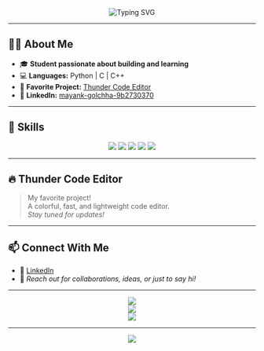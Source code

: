 <div align="center">
  <img src="https://readme-typing-svg.demolab.com?font=Fira+Code&size=28&pause=1000&color=F162F6&width=420&lines=Hi,+I'm+Mayank+Golchha!;Student+%7C+Developer+%7C" alt="Typing SVG" />
</div>

---

## 🧑‍💻 About Me

- 🎓 **Student passionate about building and learning**
- 💻 **Languages:** Python | C | C++
- 🌟 **Favorite Project:** [Thunder Code Editor](https://github.com/Mayank-Golchha/Thunder-Code-Editor)
- 🔗 **LinkedIn:** [mayank-golchha-9b2730370](https://www.linkedin.com/in/mayank-golchha-9b2730370/)

---

## 🚀 Skills

<p align="center">
  <img src="https://img.shields.io/badge/-Python-3776AB?style=for-the-badge&logo=python&logoColor=white" />
  <img src="https://img.shields.io/badge/-C-00599C?style=for-the-badge&logo=c&logoColor=white" />
  <img src="https://img.shields.io/badge/-C++-00599C?style=for-the-badge&logo=c%2B%2B&logoColor=white" />
  <img src="https://img.shields.io/badge/-Compiler%20Design-yellow?style=for-the-badge" />
  <img src="https://img.shields.io/badge/-Code%20Editor-purple?style=for-the-badge" />
</p>

---

## 🔥 Thunder Code Editor

> My favorite project!  
> A colorful, fast, and lightweight code editor.  
> <em>Stay tuned for updates!</em>

---

## 📫 Connect With Me

- 💼 [LinkedIn](https://www.linkedin.com/in/mayank-golchha-9b2730370/)
- 📧 <em>Reach out for collaborations, ideas, or just to say hi!</em>

---

<div align="center">
  <img src="https://github-readme-streak-stats.herokuapp.com?user=Mayank-Golchha&theme=radical&hide_border=true" />
</div>

<div align="center">
  <img src="https://github-profile-summary-cards.vercel.app/api/cards/profile-details?username=Mayank-Golchha&theme=github_dark" />
</div>

<div align="center">
  <img src="https://quotes-github-readme.vercel.app/api?type=horizontal&theme=radical" />
</div>

---

<p align="center">
  <img src="https://img.shields.io/badge/Made%20With-%E2%9D%A4-f162f6?style=for-the-badge" />
</p>
